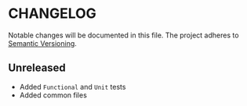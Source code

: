 CHANGELOG
=========

Notable changes will be documented in this file. The project adheres to [Semantic Versioning].

Unreleased
----------

* Added `Functional` and `Unit` tests
* Added common files

[Semantic Versioning]: http://semver.org "Semantic Versioning"
